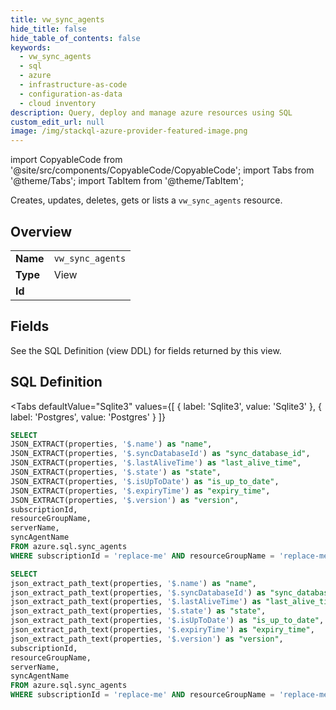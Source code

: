 ```yaml
--- 
title: vw_sync_agents
hide_title: false
hide_table_of_contents: false
keywords:
  - vw_sync_agents
  - sql
  - azure
  - infrastructure-as-code
  - configuration-as-data
  - cloud inventory
description: Query, deploy and manage azure resources using SQL
custom_edit_url: null
image: /img/stackql-azure-provider-featured-image.png
---
```


import CopyableCode from '@site/src/components/CopyableCode/CopyableCode';
import Tabs from '@theme/Tabs';
import TabItem from '@theme/TabItem';

Creates, updates, deletes, gets or lists a <code>vw_sync_agents</code> resource.

## Overview
<table><tbody>
<tr><td><b>Name</b></td><td><code>vw_sync_agents</code></td></tr>
<tr><td><b>Type</b></td><td>View</td></tr>
<tr><td><b>Id</b></td><td><CopyableCode code="azure.sql.vw_sync_agents" /></td></tr>
</tbody></table>

## Fields

See the SQL Definition (view DDL) for fields returned by this view.

## SQL Definition

<Tabs
defaultValue="Sqlite3"
values={[
{ label: 'Sqlite3', value: 'Sqlite3' },
{ label: 'Postgres', value: 'Postgres' }
]}
>
<TabItem value="Sqlite3">

```sql
SELECT
JSON_EXTRACT(properties, '$.name') as "name",
JSON_EXTRACT(properties, '$.syncDatabaseId') as "sync_database_id",
JSON_EXTRACT(properties, '$.lastAliveTime') as "last_alive_time",
JSON_EXTRACT(properties, '$.state') as "state",
JSON_EXTRACT(properties, '$.isUpToDate') as "is_up_to_date",
JSON_EXTRACT(properties, '$.expiryTime') as "expiry_time",
JSON_EXTRACT(properties, '$.version') as "version",
subscriptionId,
resourceGroupName,
serverName,
syncAgentName
FROM azure.sql.sync_agents
WHERE subscriptionId = 'replace-me' AND resourceGroupName = 'replace-me' AND serverName = 'replace-me';
```

</TabItem>
<TabItem value="Postgres">

```sql
SELECT
json_extract_path_text(properties, '$.name') as "name",
json_extract_path_text(properties, '$.syncDatabaseId') as "sync_database_id",
json_extract_path_text(properties, '$.lastAliveTime') as "last_alive_time",
json_extract_path_text(properties, '$.state') as "state",
json_extract_path_text(properties, '$.isUpToDate') as "is_up_to_date",
json_extract_path_text(properties, '$.expiryTime') as "expiry_time",
json_extract_path_text(properties, '$.version') as "version",
subscriptionId,
resourceGroupName,
serverName,
syncAgentName
FROM azure.sql.sync_agents
WHERE subscriptionId = 'replace-me' AND resourceGroupName = 'replace-me' AND serverName = 'replace-me';
```

</TabItem>
</Tabs>
